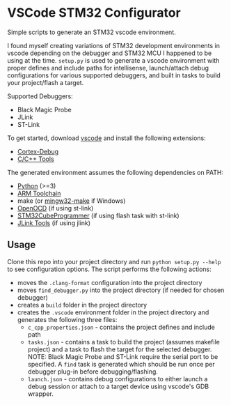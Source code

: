 # VSCode STM32 Configurator

Simple scripts to generate an STM32 vscode environment.

I found myself creating variations of STM32 development environments in vscode depending on the debugger and STM32 MCU I happened to be using at the time. `setup.py` is used to generate a vscode environment with proper defines and include paths for intellisense, launch/attach debug configurations for various supported debuggers, and built in tasks to build your project/flash a target.

Supported Debuggers:
- Black Magic Probe
- JLink
- ST-Link

To get started, download [vscode](https://code.visualstudio.com/) and install the following extensions:
- [Cortex-Debug](https://marketplace.visualstudio.com/items?itemName=marus25.cortex-debug)
- [C/C++ Tools](https://marketplace.visualstudio.com/items?itemName=ms-vscode.cpptools)

The generated environment assumes the following dependencies on PATH:
- [Python](https://www.python.org/) (>=3)
- [ARM Toolchain](https://developer.arm.com/tools-and-software/open-source-software/developer-tools/gnu-toolchain/gnu-rm/downloads)
- make (or [mingw32-make](https://osdn.net/projects/mingw/releases/) if Windows)
- [OpenOCD](https://xpack.github.io/openocd/install/) (if using st-link)
- [STM32CubeProgrammer](https://www.st.com/en/development-tools/stm32cubeprog.html) (if using flash task with st-link)
- [JLink Tools](https://www.segger.com/downloads/jlink/#J-LinkSoftwareAndDocumentationPack) (if using jlink)

## Usage
Clone this repo into your project directory and run `python setup.py --help` to see configuration options. The script performs the following actions:
- moves the `.clang-format` configuration into the project directory
- moves `find_debugger.py` into the project directory (if needed for chosen debugger)
- creates a `build` folder in the project directory
- creates the `.vscode` environment folder in the project directory and generates the following three files:
  - `c_cpp_properties.json` - contains the project defines and include path
  - `tasks.json` - contains a task to build the project (assumes makefile project) and a task to flash the target for the selected debugger. NOTE: Black Magic Probe and ST-Link require the serial port to be specified. A `find` task is generated which should be run once per debugger plug-in before debugging/flashing.
  - `launch.json` - contains debug configurations to either launch a debug session or attach to a target device using vscode's GDB wrapper.
